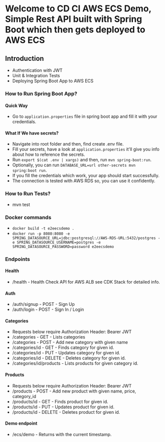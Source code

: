 # Welcome to CD CI  AWS ECS Demo, Simple Rest API built with Spring Boot which then gets deployed to AWS ECS

## Introduction

- Authentication with JWT
- Unit & Integration Tests
- Deploying Spring Boot App to AWS ECS

### How to Run Spring Boot App?

#### Quick Way

- Go to `application.properties` file in spring boot app and fill it with your credentials.

#### What If We have secrets?

- Navigate into root folder and then, find create .env file.
- Fill your secrets, have a look at `application.properties` it'll give you info about how to reference the secrets.
- Run `export $(cat .env | xargs)` and then, run `mvn spring-boot:run`.
- Optionally, you can run `DATABASE_URL=url other-secrets mvn spring:boot run`.
- If you fill the credentials which work, your app should start successfully.
- The connection is tested with AWS RDS so, you can use it confidently.

### How to Run Tests?

- mvn test

### Docker commands

- `docker build -t e2eecsdemo .`
- `docker run -p 8080:8080 -e SPRING_DATASOURCE_URL=jdbc:postgresql://AWS-RDS-URL:5432/postgres -e SPRING_DATASOURCE_USERNAME=postgres -e SPRING_DATASOURCE_PASSWORD=password e2eecsdemo`

### Endpoints

#### Health

- /health - Health Check API for AWS ALB see CDK Stack for detailed info.

#### Auth

- /auth/signup - POST - Sign Up
- /auth/login - POST - Sign In / Login

#### Categories

- Requests below require Authorization Header: Bearer JWT
- /categories - GET - Lists categories
- /categories - POST - Add new category with given name
- /categories/id - GET - Finds category for given id.
- /categories/id - PUT - Updates category for given id.
- /categories/id - DELETE - Deletes category for given id.
- /categories/id/products - Lists products for given category id.

#### Products

- Requests below require Authorization Header: Bearer JWT
- /products - POST - Add new product with given name, price, category_id
- /products/id - GET - Finds product for given id.
- /products/id - PUT - Updates product for given id.
- /products/id - DELETE - Deletes product for given id.

#### Demo endpoint

- /ecs/demo - Returns with the current timestamp.
